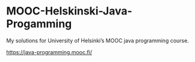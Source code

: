# MOOC-Helskinski-Java-Progamming
My solutions for University of Helsinki’s MOOC java programming course.

https://java-programming.mooc.fi/
